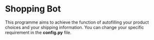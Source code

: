 # Shopping Bot

This programme aims to achieve the function of autofilling your product choices and your shipping information.
You can change your specific requirement in the **config.py** file. 

